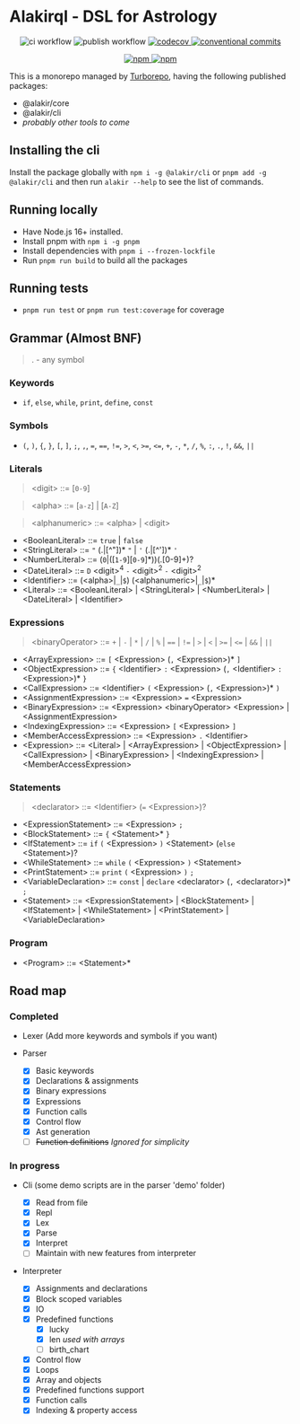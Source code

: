 # Alakirql - DSL for Astrology

<p align="center">
  <img alt="ci workflow" src="https://github.com/prenaissance/alakirql/actions/workflows/ci.yml/badge.svg"/>
  <img alt="publish workflow" src="https://github.com/prenaissance/alakirql/actions/workflows/publish.yml/badge.svg"/>
  <a href="https://codecov.io/gh/prenaissance/alakirql" target="_blank">
    <img alt="codecov" src="https://codecov.io/gh/prenaissance/alakirql/branch/master/graph/badge.svg?token=OYGG9ZKOAF">
  </a>
  <a href="https://conventionalcommits.org" target="_blank">
    <img alt="conventional commits" src="https://img.shields.io/badge/Conventional%20Commits-1.0.0-%23FE5196?logo=conventionalcommits&logoColor=white">
  </a>
</p>

<p align="center">
  <a href="https://www.npmjs.com/package/@alakir/core">
    <img alt="npm" src="https://img.shields.io/npm/v/@alakir/core?label=%40alakir%2Fcore">
  </a>
  <a href="https://www.npmjs.com/package/@alakir/cli">
    <img alt="npm" src="https://img.shields.io/npm/v/@alakir/cli?label=%40alakir%2Fcli">
  </a>
</p>

This is a monorepo managed by [Turborepo](https://turbo.build/repo), having the following published packages:

- @alakir/core
- @alakir/cli
- _probably other tools to come_

## Installing the cli

Install the package globally with `npm i -g @alakir/cli` or `pnpm add -g @alakir/cli` and then run `alakir --help` to see the list of commands.

## Running locally

- Have Node.js 16+ installed.
- Install pnpm with `npm i -g pnpm`
- Install dependencies with `pnpm i --frozen-lockfile`
- Run `pnpm run build` to build all the packages

## Running tests

- `pnpm run test` or `pnpm run test:coverage` for coverage

## Grammar (Almost BNF)

> . - any symbol

### Keywords

- `if`, `else`, `while`, `print`, `define`, `const`

### Symbols

- `(`, `)`, `{`, `}`, `[`, `]`, `;`, `,`, `=`, `==`, `!=`, `>`, `<`, `>=`, `<=`, `+`, `-`, `*`, `/`, `%`, `:`, `.`, `!`, `&&`, `||`

### Literals

> \<digit\> ::= [`0-9`]

> \<alpha\> ::= [`a-z`] | [`A-Z`]

> \<alphanumeric\> ::= \<alpha\> | \<digit\>

- \<BooleanLiteral\> ::= `true` | `false`
- \<StringLiteral\> ::= `"` \(\.|[^"\]\)\* `"` | `'` \(\.|[^'\]\)\* `'`
- \<NumberLiteral\> ::= \(`0`|([`1-9`][`0-9`]\*)\)\(\.[0-9]+\)\?
- \<DateLiteral\> ::= `D` \<digit\><sup>4</sup> `-` \<digit\><sup>2</sup> `-` \<digit\><sup>2</sup>
- \<Identifier\> ::= \(\<alpha\>|`_`|`$`\) \(\<alphanumeric\>|`_`|`$`\)\*
- \<Literal\> ::= \<BooleanLiteral\> | \<StringLiteral\> | \<NumberLiteral\> | \<DateLiteral\> | \<Identifier\>

### Expressions

> \<binaryOperator\> ::= `+` | `-` | `*` | `/` | `%` | `==` | `!=` | `>` | `<` | `>=` | `<=` | `&&` | `||`

- \<ArrayExpression\> ::= `[` \<Expression\> (`,` \<Expression\>)\* `]`
- \<ObjectExpression\> ::= `{` \<Identifier\> `:` \<Expression\> (`,` \<Identifier\> `:` \<Expression\>)\* `}`
- \<CallExpression\> ::= \<Identifier\> `(` \<Expression\> (`,` \<Expression\>)\* `)`
- \<AssignmentExpression\> ::= \<Expression\> `=` \<Expression\>
- \<BinaryExpression\> ::= \<Expression\> \<binaryOperator\> \<Expression\> | \<AssignmentExpression\>
- \<IndexingExpression\> ::= \<Expression\> `[` \<Expression\> `]`
- \<MemberAccessExpression\> ::= \<Expression\> `.` \<Identifier\>
- \<Expression\> ::= \<Literal\> | \<ArrayExpression\> | \<ObjectExpression\> | \<CallExpression\> | \<BinaryExpression\> | \<IndexingExpression\> | \<MemberAccessExpression\>

### Statements

> \<declarator\> ::= \<Identifier\> (`=` \<Expression\>)?

- \<ExpressionStatement\> ::= \<Expression\> `;`
- \<BlockStatement\> ::= `{` \<Statement\>\* `}`
- \<IfStatement\> ::= `if` `(` \<Expression\> `)` \<Statement\> (`else` \<Statement\>)?
- \<WhileStatement\> ::= `while` `(` \<Expression\> `)` \<Statement\>
- \<PrintStatement\> ::= `print` `(` \<Expression\> `)` `;`
- \<VariableDeclaration\> ::= `const` | `declare` \<declarator\> (`,` \<declarator\>)\* `;`
- \<Statement\> ::= \<ExpressionStatement\> | \<BlockStatement\> | \<IfStatement\> | \<WhileStatement\> | \<PrintStatement\> | \<VariableDeclaration\>

### Program

- \<Program\> ::= \<Statement\>\*

## Road map

### Completed

- Lexer (Add more keywords and symbols if you want)

- Parser

  - [x] Basic keywords
  - [x] Declarations & assignments
  - [x] Binary expressions
  - [x] Expressions
  - [x] Function calls
  - [x] Control flow
  - [x] Ast generation
  - [ ] ~~Function definitions~~ _Ignored for simplicity_

### In progress

- Cli (some demo scripts are in the parser 'demo' folder)

  - [x] Read from file
  - [x] Repl
  - [x] Lex
  - [x] Parse
  - [x] Interpret
  - [ ] Maintain with new features from interpreter

- Interpreter
  - [x] Assignments and declarations
  - [x] Block scoped variables
  - [x] IO
  - [x] Predefined functions
    - [x] lucky
    - [x] len _used with arrays_
    - [ ] birth_chart
  - [x] Control flow
  - [x] Loops
  - [x] Array and objects
  - [x] Predefined functions support
  - [x] Function calls
  - [x] Indexing & property access
